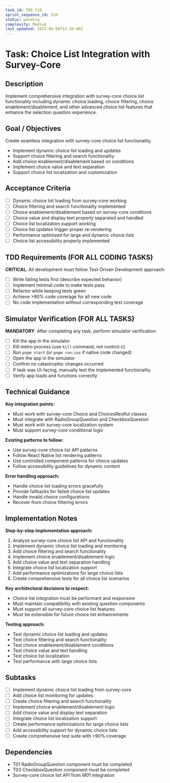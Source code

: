 ```yaml
---
task_id: T06_S10
sprint_sequence_id: S10
status: pending
complexity: Medium
last_updated: 2025-06-08T12:30:00Z
---
```


# Task: Choice List Integration with Survey-Core

## Description
Implement comprehensive integration with survey-core choice list functionality including dynamic choice loading, choice filtering, choice enablement/disablement, and other advanced choice list features that enhance the selection question experience.

## Goal / Objectives
Create seamless integration with survey-core choice list functionality.
- Implement dynamic choice list loading and updates
- Support choice filtering and search functionality
- Add choice enablement/disablement based on conditions
- Implement choice value and text separation
- Support choice list localization and customization

## Acceptance Criteria
- [ ] Dynamic choice list loading from survey-core working
- [ ] Choice filtering and search functionality implemented
- [ ] Choice enablement/disablement based on survey-core conditions
- [ ] Choice value and display text properly separated and handled
- [ ] Choice list localization support working
- [ ] Choice list updates trigger proper re-rendering
- [ ] Performance optimized for large and dynamic choice lists
- [ ] Choice list accessibility properly implemented

## TDD Requirements (FOR ALL CODING TASKS)
**CRITICAL**: All development must follow Test-Driven Development approach:
- [ ] Write failing tests first (describe expected behavior)
- [ ] Implement minimal code to make tests pass
- [ ] Refactor while keeping tests green
- [ ] Achieve >90% code coverage for all new code
- [ ] No code implementation without corresponding test coverage

## Simulator Verification (FOR ALL TASKS)
**MANDATORY**: After completing any task, perform simulator verification:
- [ ] Kill the app in the simulator
- [ ] Kill metro process (use `kill` command, not control-c)
- [ ] Run `pnpm start` (or `pnpm run:ios` if native code changed)
- [ ] Open the app in the simulator
- [ ] Confirm no catastrophic changes occurred
- [ ] If task was UI-facing, manually test the implemented functionality
- [ ] Verify app loads and functions correctly

## Technical Guidance
**Key integration points:**
- Must work with survey-core Choice and ChoicesRestful classes
- Must integrate with RadioGroupQuestion and CheckboxQuestion
- Must work with survey-core localization system
- Must support survey-core conditional logic

**Existing patterns to follow:**
- Use survey-core choice list API patterns
- Follow React Native list rendering patterns
- Use controlled component patterns for choice updates
- Follow accessibility guidelines for dynamic content

**Error handling approach:**
- Handle choice list loading errors gracefully
- Provide fallbacks for failed choice list updates
- Handle invalid choice configurations
- Recover from choice filtering errors

## Implementation Notes
**Step-by-step implementation approach:**
1. Analyze survey-core choice list API and functionality
2. Implement dynamic choice list loading and monitoring
3. Add choice filtering and search functionality
4. Implement choice enablement/disablement logic
5. Add choice value and text separation handling
6. Integrate choice list localization support
7. Add performance optimizations for large choice lists
8. Create comprehensive tests for all choice list scenarios

**Key architectural decisions to respect:**
- Choice list integration must be performant and responsive
- Must maintain compatibility with existing question components
- Must support all survey-core choice list features
- Must be extensible for future choice list enhancements

**Testing approach:**
- Test dynamic choice list loading and updates
- Test choice filtering and search functionality
- Test choice enablement/disablement conditions
- Test choice value and text handling
- Test choice list localization
- Test performance with large choice lists

## Subtasks
- [ ] Implement dynamic choice list loading from survey-core
- [ ] Add choice list monitoring for updates
- [ ] Create choice filtering and search functionality
- [ ] Implement choice enablement/disablement logic
- [ ] Add choice value and display text separation
- [ ] Integrate choice list localization support
- [ ] Create performance optimizations for large choice lists
- [ ] Add accessibility support for dynamic choice lists
- [ ] Create comprehensive test suite with >90% coverage

## Dependencies
- T01 RadioGroupQuestion component must be completed
- T03 CheckboxQuestion component must be completed
- Survey-core choice list API from M01 integration